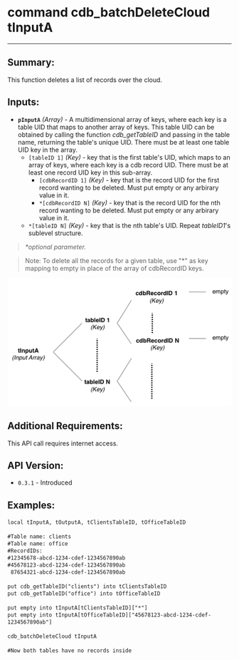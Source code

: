 # command cdb_batchDeleteCloud tInputA
---
## Summary:
This function deletes a list of records over the cloud.

## Inputs:
* **`pInputA`** *(Array)* - A multidimensional array of keys, where each key is a table UID that maps to another array of keys. This table UID can be obtained by calling the function *cdb_getTableID* and passing in the table name, returning the table's unique UID. There must be at least one table UID key in the array.
    * `[tableID 1]` *(Key)* - key that is the first table's UID, which maps to an array of keys, where each key is a cdb record UID. There must be at least one record UID key in this sub-array.
    	* `[cdbRecordID 1]` *(Key)* - key that is the record UID for the first record wanting to be deleted. Must put empty or any arbirary value in it.
    	* `*[cdbRecordID N]` *(Key)* - key that is the record UID for the nth record wanting to be deleted. Must put empty or any arbirary value in it.
    * `*[tableID N]` *(Key)* - key that is the nth table's UID. Repeat *tableID1*'s sublevel structure.

> _*optional parameter._

> Note: To delete all the records for a given table, use "\*" as key mapping to empty in place of the array of cdbRecordID keys.

![BatchDelete input diagram](../chartimages/deleteReadInput.png)
## Additional Requirements:
This API call requires internet access.
## API Version:
* `0.3.1` - Introduced

## Examples:
```
local tInputA, tOutputA, tClientsTableID, tOfficeTableID
     
#Table name: clients											   #Table name: office				
#RecordIDs: 
#12345678-abcd-1234-cdef-1234567890ab	   					   #45678123-abcd-1234-cdef-1234567890ab
 87654321-abcd-1234-cdef-1234567890ab

put cdb_getTableID("clients") into tClientsTableID                                       
put cdb_getTableID("office") into tOfficeTableID
     
put empty into tInputA[tClientsTableID]["*"]
put empty into tInputA[tOfficeTableID]["45678123-abcd-1234-cdef-1234567890ab"]
     
cdb_batchDeleteCloud tInputA

#Now both tables have no records inside
```